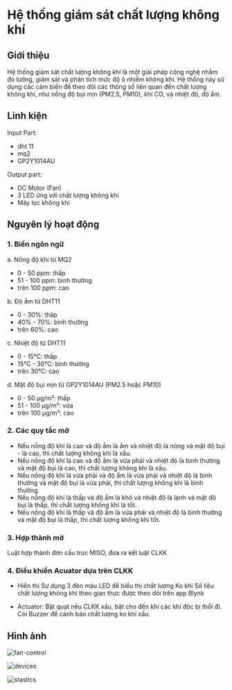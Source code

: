 # Hệ thống giám sát chất lượng không khí

## Giới thiệu
Hệ thống giám sát chất lượng không khí là một giải pháp công nghệ nhằm đo lường, giám sát và phân tích mức độ ô nhiễm không khí. Hệ thống này sử dụng các cảm biến để theo dõi các thông số liên quan đến chất lượng không khí, như nồng độ bụi mịn (PM2.5, PM10), khí CO, và  nhiệt độ, độ ẩm.

## Linh kiện
Input Part:
- dht 11
- mq2
- GP2Y1014AU

Output part:
- DC Motor (Fan)
- 3 LED ứng với chất lượng không khí
- Máy lọc không khí

## Nguyên lý hoạt động
### 1. Biến ngôn ngữ

a. Nồng độ khí từ MQ2
- 0 - 50 ppm: thấp
- 51 - 100 ppm: bình thường
- trên 100 ppm: cao

b. Độ ẩm từ DHT11
- 0 - 30%: thâp
- 40% - 70%: bình thường
- trên 60%: cao

c. Nhiệt độ từ DHT11
- 0 - 15°C: thấp
- 15°C - 30°C: bình thường
- trên 30°C: cao

d. Mật độ bụi mịn từ GP2Y1014AU (PM2.5 hoặc PM10)
- 0 - 50 µg/m³: thấp
- 51 - 100 µg/m³: vừa
- trên 100 µg/m³: cao

### 2. Các quy tắc mờ

- Nếu nồng độ khí là cao và độ ẩm là ẩm và nhiệt độ là nóng và mật độ bụi - là cao, thì chất lượng không khí là xấu.
- Nếu nồng độ khí là cao và độ ẩm là vừa phải và nhiệt độ là bình thường và mật độ bụi là cao, thì chất lượng không khí là xấu.
- Nếu nồng độ khí là vừa phải và độ ẩm là vừa phải và nhiệt độ là bình thường và mật độ bụi là vừa phải, thì chất lượng không khí là bình thường.
- Nếu nồng độ khí là thấp và độ ẩm là khô và nhiệt độ là lạnh và mật độ bụi là thấp, thì chất lượng không khí là  tốt.
- Nếu nồng độ khí là thấp và độ ẩm là vừa phải và nhiệt độ là bình thường và mật độ bụi là thấp, thì chất lượng không khí  tốt.

### 3. Hợp thành mờ
Luật hợp thành đơn cấu trúc MISO, đưa ra kết luật CLKK

### 4. Điều khiển Acuator dựa trên CLKK
- Hiển thị
Sự dụng 3 đèn màu LED để biểu thị chất lượng Ko khí
Số liệu chất lượng không khí theo gian thực được theo dõi trên app Blynk

- Actuator:
Bật quạt nếu CLKK xấu, bật cho đến khi các khí độc bị thổi đi.
Còi Buzzer để cảnh báo chất lượng ko khí xấu.

## Hình ảnh
![fan-control](https://github.com/user-attachments/assets/c8246146-a865-4965-848c-4f46e3c95f59)

![devices](https://github.com/user-attachments/assets/eb823e1a-11c9-4831-a8c4-945aa29b8768)

![stastics](https://github.com/user-attachments/assets/8508a6cf-2278-43a5-a2fc-8f08c5cc8efa)


